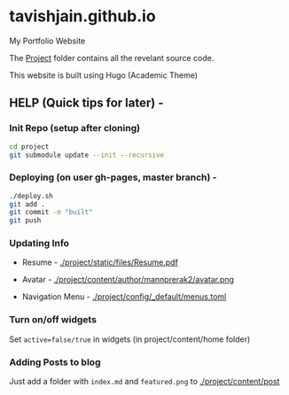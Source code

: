 # tavishjain.github.io

My Portfolio Website

The [Project](./project) folder contains all the revelant source code.

This website is built using Hugo (Academic Theme)


## HELP (Quick tips for later) -

### Init Repo (setup after cloning)
```bash
cd project
git submodule update --init --recursive
```

### Deploying (on user gh-pages, master branch) -
```bash
./deploy.sh
git add .
git commit -m "built"
git push
```

### Updating Info
- Resume - [./project/static/files/Resume.pdf](./project/static/files/Resume.pdf)

- Avatar - [./project/content/author/mannprerak2/avatar.png](./project/content/author/mannprerak2/avatar.png)

- Navigation Menu - [./project/config/_default/menus.toml](./project/config/_default/menus.toml)

### Turn on/off widgets
Set `active=false/true` in widgets (in project/content/home folder)

### Adding Posts to blog
Just add a folder with `index.md` and `featured.png` to [./project/content/post](./project/content/post)